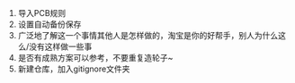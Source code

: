 1. 导入PCB规则
2. 设置自动备份保存
3. 广泛地了解这一个事情其他人是怎样做的，淘宝是你的好帮手，别人为什么这么/没有这样做一些事
4. 是否有成熟方案可以参考，不要重复造轮子~
5. 新建仓库，加入gitignore文件夹
